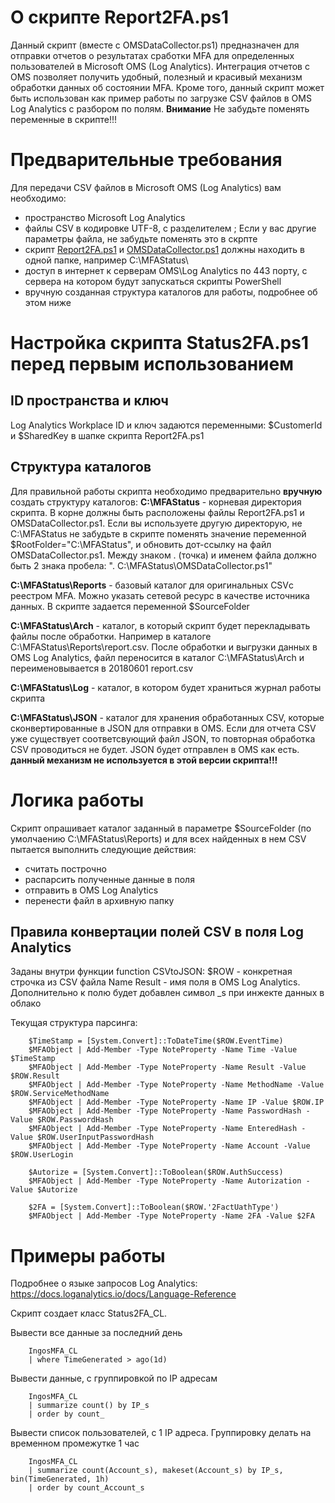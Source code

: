 # О скрипте Report2FA.ps1
Данный скрипт (вместе с OMSDataCollector.ps1) предназначен для отправки отчетов о результатах сработки MFA для определенных пользователей в Microsoft OMS (Log Analytics). Интеграция отчетов с OMS позволяет получить удобный, полезный и красивый механизм обработки данных об состоянии MFA. 
Кроме того, данный скрипт может быть использован как пример работы по загрузке CSV файлов в OMS Log Analytics с разбором по полям. 
**Внимание**
Не забудьте поменять переменные в скрипте!!!

# Предварительные требования
Для передачи CSV файлов в Microsoft OMS (Log Analytics) вам необходимо:
- пространство Microsoft Log Analytics
- файлы CSV в кодировке UTF-8, с разделителем ; Если у вас другие параметры файла, не забудьте поменять это в скрпте
- скрипт [Report2FA.ps1](https://github.com/altaranenco/OMS/blob/master/CSV/Report2FA.ps1) и [OMSDataCollector.ps1](https://github.com/altaranenco/OMS/blob/master/OMSDataCollector.ps1) должны находить в одной папке, например C:\MFAStatus\
- доступ в интернет к серверам OMS\Log Analytics по 443 порту, с сервера на котором будут запускаться скрипты PowerShell
- вручную созданная структура каталогов для работы, подробнее об этом ниже

# Настройка скрипта Status2FA.ps1 перед первым использованием
## ID пространства и ключ
Log Analytics Workplace ID и ключ задаются переменными: $CustomerId и $SharedKey в шапке скрипта Report2FA.ps1

## Структура каталогов 
Для правильной работы скрипта необходимо предварительно **вручную** создать структуру каталогов:
**C:\MFAStatus** - корневая директория скрипта. В корне должны быть расположены файлы Report2FA.ps1 и OMSDataCollector.ps1. Если вы используете другую директорую, не C:\MFAStatus не забудьте в скрипте поменять значение переменной $RootFolder="C:\MFAStatus\", и обновить дот-ссылку на файл OMSDataCollector.ps1. Между знаком . (точка) и именем файла должно быть 2 знака пробела: ".  C:\MFAStatus\OMSDataCollector.ps1"

**C:\MFAStatus\Reports** - базовый каталог для оригинальных CSVс реестром MFA. Можно указать сетевой ресурс в качестве источника данных. В скрипте задается переменной $SourceFolder

**C:\MFAStatus\Arch** - каталог, в который скрипт будет перекладывать файлы после обработки. Например в каталоге C:\MFAStatus\Reports\report.csv. После обработки и выгрузки данных в OMS Log Analytics, файл переносится в каталог C:\MFAStatus\Arch и переименовывается в 20180601 report.csv

**C:\MFAStatus\Log** - каталог, в котором будет храниться журнал работы скрипта

**C:\MFAStatus\JSON** - каталог для хранения обработанных CSV, которые сконвертированные в JSON для отправки в OMS. Если для отчета CSV уже существует соответсвующий файл JSON, то повторная обработка CSV проводиться не будет. JSON будет отправлен в OMS как есть. 
**данный механизм не используется в этой версии скрипта!!!**

# Логика работы
Скрипт опрашивает каталог заданный в параметре $SourceFolder (по умолчаению C:\MFAStatus\Reports) и для всех найденных в нем CSV пытается выполнить следующие действия:
- считать построчно
- распарсить полученные данные в поля
- отправить в OMS Log Analytics
- перенести файл в архивную папку

## Правила конвертации полей CSV в поля Log Analytics
Заданы внутри функции  function CSVtoJSON:
$ROW - конкретная строчка из CSV файла
Name Result - имя поля в OMS Log Analytics. Дополнительно к полю будет добавлен символ _s при инжекте данных в облако

Текущая структура парсинга:
```
    $TimeStamp = [System.Convert]::ToDateTime($ROW.EventTime)
    $MFAObject | Add-Member -Type NoteProperty -Name Time -Value $TimeStamp
    $MFAObject | Add-Member -Type NoteProperty -Name Result -Value $ROW.Result
    $MFAObject | Add-Member -Type NoteProperty -Name MethodName -Value $ROW.ServiceMethodName
    $MFAObject | Add-Member -Type NoteProperty -Name IP -Value $ROW.IP
    $MFAObject | Add-Member -Type NoteProperty -Name PasswordHash -Value $ROW.PasswordHash
    $MFAObject | Add-Member -Type NoteProperty -Name EnteredHash -Value $ROW.UserInputPasswordHash
    $MFAObject | Add-Member -Type NoteProperty -Name Account -Value $ROW.UserLogin

    $Autorize = [System.Convert]::ToBoolean($ROW.AuthSuccess)
    $MFAObject | Add-Member -Type NoteProperty -Name Autorization -Value $Autorize

    $2FA = [System.Convert]::ToBoolean($ROW.'2FactUathType')
    $MFAObject | Add-Member -Type NoteProperty -Name 2FA -Value $2FA    
```

# Примеры работы
Подробнее о языке запросов Log Analytics: https://docs.loganalytics.io/docs/Language-Reference

Скрипт создает класс Status2FA_CL. 

Вывести все данные за последний день
```
    IngosMFA_CL
    | where TimeGenerated > ago(1d)
```
Вывести данные, с группировкой по IP адресам
```
    IngosMFA_CL
    | summarize count() by IP_s
    | order by count_ 
```

Вывести список пользователей, с 1 IP адреса. Группировку делать на временном промежутке 1 час
```
    IngosMFA_CL
    | summarize count(Account_s), makeset(Account_s) by IP_s, bin(TimeGenerated, 1h)
    | order by count_Account_s 
```
